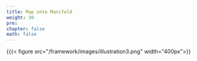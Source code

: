 ```yaml
---
title: Map onto Manifold
weight: 30
pre: 
chapter: false
math: false
---
```


{{{< figure src="/framework/images/illustration3.png"  width="400px">}}
